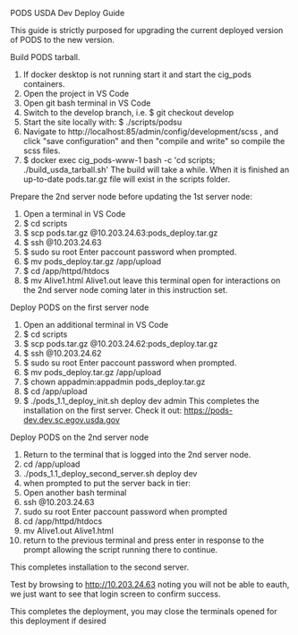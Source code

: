 PODS USDA Dev Deploy Guide

This guide is strictly purposed for upgrading the current deployed version of PODS to the new version.

Build PODS tarball.
1.  If docker desktop is not running start it and start the cig_pods containers.	
2.  Open the project in VS Code
3.	Open git bash terminal in VS Code
4.	Switch to the develop branch, i.e. 
    $ git checkout develop
5. Start the site locally with:
    $ ./scripts/podsu
6. Navigate to http://localhost:85/admin/config/development/scss , and click "save configuration" and then "compile and write" so compile the scss files.
7.	$ docker exec cig_pods-www-1 bash -c 'cd scripts; ./build_usda_tarball.sh'
	The build will take a while. When it is finished an up-to-date pods.tar.gz file will exist in the scripts folder.

Prepare the 2nd server node before updating the 1st server node:
1.	Open a terminal in VS Code
2.	$ cd scripts
3.	$ scp pods.tar.gz <paccount>@10.203.24.63:pods_deploy.tar.gz
4.	$ ssh <paccount>@10.203.24.63
5.	$ sudo su root
    Enter paccount password when prompted.
7.	$ mv pods_deploy.tar.gz /app/upload
8.	$ cd /app/httpd/htdocs
9.	$ mv Alive1.html Alive1.out
	leave this terminal open for interactions on the 2nd server node coming later in this instruction set.

Deploy PODS on the first server node
1.	Open an additional terminal in VS Code
2.	$ cd scripts
3.	$ scp pods.tar.gz <paccount>@10.203.24.62:pods_deploy.tar.gz
4.	$ ssh <paccount>@10.203.24.62
5.	$ sudo su root
    Enter paccount password when prompted.
6.	$ mv pods_deploy.tar.gz /app/upload
7.  $ chown appadmin:appadmin pods_deploy.tar.gz
8.	$ cd /app/upload
9.	$ ./pods_1.1_deploy_init.sh deploy dev admin
	This completes the installation on the first server. 
    Check it out: https://pods-dev.dev.sc.egov.usda.gov 

Deploy PODS on the 2nd server node
1.	Return to the terminal that is logged into the 2nd server node.
2.	cd /app/upload
3.	./pods_1.1_deploy_second_server.sh deploy dev
4.	when prompted to put the server back in tier:
5.	Open another bash terminal
6.	ssh <paccount>@10.203.24.63
7.	sudo su root
    Enter paccount password when prompted
8.	cd /app/httpd/htdocs
9.	mv Alive1.out Alive1.html
10.	return to the previous terminal and press enter in response to the prompt allowing the script running there to continue.

This completes installation to the second server. 

Test by browsing to http://10.203.24.63 noting you will not be able to eauth, we just want to see that login screen to confirm success.

This completes the deployment, you may close the terminals opened for this deployment if desired
